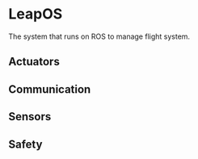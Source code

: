 # LeapOS

The system that runs on ROS to manage flight system.

## Actuators

## Communication

## Sensors

## Safety